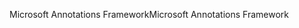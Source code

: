 <span data-ttu-id="08b6f-101">Microsoft Annotations Framework</span><span class="sxs-lookup"><span data-stu-id="08b6f-101">Microsoft Annotations Framework</span></span>